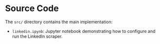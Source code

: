 # Source Code

The `src/` directory contains the main implementation:
- `linkedin.ipynb`: Jupyter notebook demonstrating how to configure and run the LinkedIn scraper.

